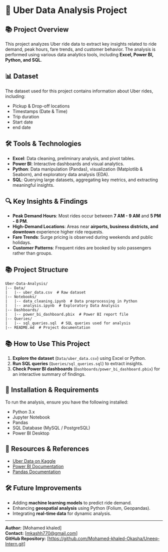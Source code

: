 # 🚕 Uber Data Analysis Project

## 📚 Project Overview
This project analyzes Uber ride data to extract key insights related to ride demand, peak hours, fare trends, and customer behavior. The analysis is performed using various data analytics tools, including **Excel, Power BI, Python, and SQL**.

## 📊 Dataset
The dataset used for this project contains information about Uber rides, including:
- Pickup & Drop-off locations
- Timestamps (Date & Time)
- Trip duration
- Start date
- end date

## 🛠 Tools & Technologies
- **Excel**: Data cleaning, preliminary analysis, and pivot tables.
- **Power BI**: Interactive dashboards and visual analytics.
- **Python**: Data manipulation (Pandas), visualization (Matplotlib & Seaborn), and exploratory data analysis (EDA).
- **SQL**: Querying large datasets, aggregating key metrics, and extracting meaningful insights.

## 🔍 Key Insights & Findings
- **Peak Demand Hours**: Most rides occur between **7 AM - 9 AM** and **5 PM - 8 PM**.
- **High-Demand Locations**: Areas near **airports, business districts, and downtown** experience higher ride requests.
- **Fare Trends**: Surge pricing is observed during weekends and public holidays.
- **Customer Patterns**: Frequent rides are booked by solo passengers rather than groups.

## 📚 Project Structure
```
Uber-Data-Analysis/
|-- Data/
|   |-- uber_data.csv  # Raw dataset
|-- Notebooks/
|   |-- data_cleaning.ipynb  # Data preprocessing in Python
|   |-- analysis.ipynb  # Exploratory Data Analysis
|-- Dashboards/
|   |-- power_bi_dashboard.pbix  # Power BI report file
|-- Queries/
|   |-- sql_queries.sql  # SQL queries used for analysis
|-- README.md  # Project documentation
```

## 📚 How to Use This Project
1. **Explore the dataset** (`Data/uber_data.csv`) using Excel or Python.
2. **Run SQL queries** (`Queries/sql_queries.sql`) to extract insights.
3. **Check Power BI dashboards** (`Dashboards/power_bi_dashboard.pbix`) for an interactive summary of findings.

## 🔧 Installation & Requirements
To run the analysis, ensure you have the following installed:
- Python 3.x
- Jupyter Notebook
- Pandas
- SQL Database (MySQL / PostgreSQL)
- Power BI Desktop

## 🔗 Resources & References
- [Uber Data on Kaggle](https://www.kaggle.com/)
- [Power BI Documentation](https://docs.microsoft.com/en-us/power-bi/)
- [Pandas Documentation](https://pandas.pydata.org/)

## 🛠 Future Improvements
- Adding **machine learning models** to predict ride demand.
- Enhancing **geospatial analysis** using Python (Folium, Geopandas).
- Integrating **real-time data** for dynamic analysis.

---
**Author:** [Mohamed khaled]  
**Contact:** [mkashh770@gmail.com]  
**GitHub Repository:** [https://github.com/Mohamed-khaled-Okasha/Uneeq-Intern.git]


